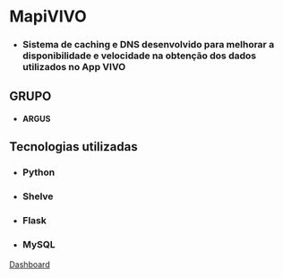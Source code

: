 # MapiVIVO
- ### Sistema de caching e DNS desenvolvido para melhorar a disponibilidade e velocidade na obtenção dos dados utilizados no App VIVO

## GRUPO
- #### ARGUS

## Tecnologias utilizadas
- ### Python 
- ### Shelve
- ### Flask
- ### MySQL

[Dashboard](https://www.figma.com/design/h6qO5j6AJSipmcj67CjQsw/Dashboard-Vivo?node-id=0-1&t=EAlZxUXFMzlfBhkZ-1 )